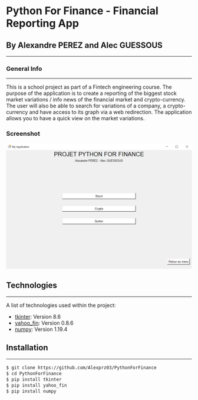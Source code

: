 # Python For Finance - Financial Reporting App
## By Alexandre PEREZ and Alec GUESSOUS
***


### General Info
***
This is a school project as part of a Fintech engineering course.
The purpose of the application is to create a reporting of the biggest stock market variations / info news of the financial market and crypto-currency.
The user will also be able to search for variations of a company, a crypto-currency and have access to its graph via a web redirection.
The application allows you to have a quick view on the market variations.

### Screenshot
![Image text](img/interface.jpg)

## Technologies
***
A list of technologies used within the project:
* [tkinter](https://docs.python.org/fr/3/library/tkinter.html): Version 8.6
* [yahoo_fin](https://pypi.org/project/yahoo-fin/): Version 0.8.6
* [numpy](https://numpy.org/): Version 1.19.4

## Installation
***
```
$ git clone https://github.com/Alexprz03/PythonForFinance
$ cd PythonForFinance
$ pip install tkinter
$ pip install yahoo_fin
$ pip install numpy
```


